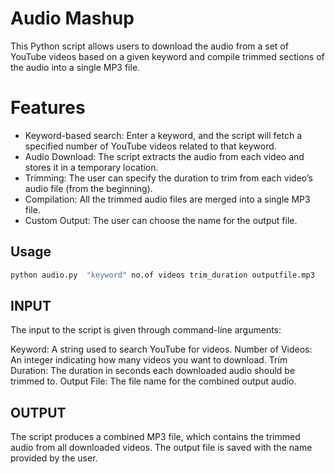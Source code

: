 # Audio Mashup
This Python script allows users to download the audio from a set of YouTube videos based on a given keyword and compile trimmed sections of the audio into a single MP3 file.

# Features
- Keyword-based search: Enter a keyword, and the script will fetch a specified number of YouTube videos related to that keyword.
- Audio Download: The script extracts the audio from each video and stores it in a temporary location.
- Trimming: The user can specify the duration to trim from each video’s audio file (from the beginning).
- Compilation: All the trimmed audio files are merged into a single MP3 file.
- Custom Output: The user can choose the name for the output file.

## Usage

```sh
python audio.py  "keyword" no.of videos trim_duration outputfile.mp3 
```
## INPUT
The input to the script is given through command-line arguments:

Keyword: A string used to search YouTube for videos.
Number of Videos: An integer indicating how many videos you want to download.
Trim Duration: The duration in seconds each downloaded audio should be trimmed to.
Output File: The file name for the combined output audio.


## OUTPUT
The script produces a combined MP3 file, which contains the trimmed audio from all downloaded videos. The output file is saved with the name provided by the user.
